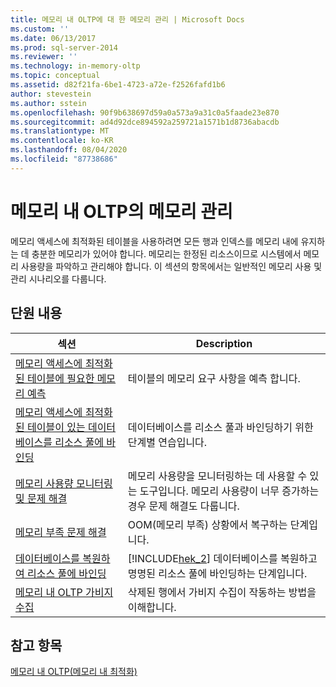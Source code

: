 ```yaml
---
title: 메모리 내 OLTP에 대 한 메모리 관리 | Microsoft Docs
ms.custom: ''
ms.date: 06/13/2017
ms.prod: sql-server-2014
ms.reviewer: ''
ms.technology: in-memory-oltp
ms.topic: conceptual
ms.assetid: d82f21fa-6be1-4723-a72e-f2526fafd1b6
author: stevestein
ms.author: sstein
ms.openlocfilehash: 90f9b638697d59a0a573a9a31c0a5faade23e870
ms.sourcegitcommit: ad4d92dce894592a259721a1571b1d8736abacdb
ms.translationtype: MT
ms.contentlocale: ko-KR
ms.lasthandoff: 08/04/2020
ms.locfileid: "87738686"
---
```

# <a name="managing-memory-for-in-memory-oltp"></a>메모리 내 OLTP의 메모리 관리
  메모리 액세스에 최적화된 테이블을 사용하려면 모든 행과 인덱스를 메모리 내에 유지하는 데 충분한 메모리가 있어야 합니다. 메모리는 한정된 리소스이므로 시스템에서 메모리 사용량을 파악하고 관리해야 합니다. 이 섹션의 항목에서는 일반적인 메모리 사용 및 관리 시나리오를 다룹니다.  
  
## <a name="in-this-section"></a>단원 내용  
  
|섹션|Description|  
|-------------|-----------------|  
|[메모리 액세스에 최적화된 테이블에 필요한 메모리 예측](../relational-databases/in-memory-oltp/memory-optimized-tables.md)|테이블의 메모리 요구 사항을 예측 합니다.|  
|[메모리 액세스에 최적화된 테이블이 있는 데이터베이스를 리소스 풀에 바인딩](../relational-databases/in-memory-oltp/bind-a-database-with-memory-optimized-tables-to-a-resource-pool.md)|데이터베이스를 리소스 풀과 바인딩하기 위한 단계별 연습입니다.|  
|[메모리 사용량 모니터링 및 문제 해결](../relational-databases/in-memory-oltp/monitor-and-troubleshoot-memory-usage.md)|메모리 사용량을 모니터링하는 데 사용할 수 있는 도구입니다. 메모리 사용량이 너무 증가하는 경우 문제 해결도 다룹니다.|  
|[메모리 부족 문제 해결](../relational-databases/in-memory-oltp/resolve-out-of-memory-issues.md)|OOM(메모리 부족) 상황에서 복구하는 단계입니다.|  
|[데이터베이스를 복원하여 리소스 풀에 바인딩](../relational-databases/in-memory-oltp/restore-a-database-and-bind-it-to-a-resource-pool.md)|[!INCLUDE[hek_2](../includes/hek-2-md.md)] 데이터베이스를 복원하고 명명된 리소스 풀에 바인딩하는 단계입니다.|  
|[메모리 내 OLTP 가비지 수집](../relational-databases/in-memory-oltp/in-memory-oltp-garbage-collection.md)|삭제된 행에서 가비지 수집이 작동하는 방법을 이해합니다.|  
  
## <a name="see-also"></a>참고 항목  
 [메모리 내 OLTP&#40;메모리 내 최적화&#41;](../relational-databases/in-memory-oltp/in-memory-oltp-in-memory-optimization.md)  
  
  
